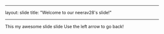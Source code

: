 ___
layout: slide
title: "Welcome to our neerav28's slide!"
___
This my awesome slide slide
Use the left arrow to go back!



